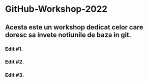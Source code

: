 # GitHub-Workshop-2022

## Acesta este un workshop dedicat celor care doresc sa invete notiunile de baza in git.

### Edit #1.

### Edit #2.

### Edit #3.
